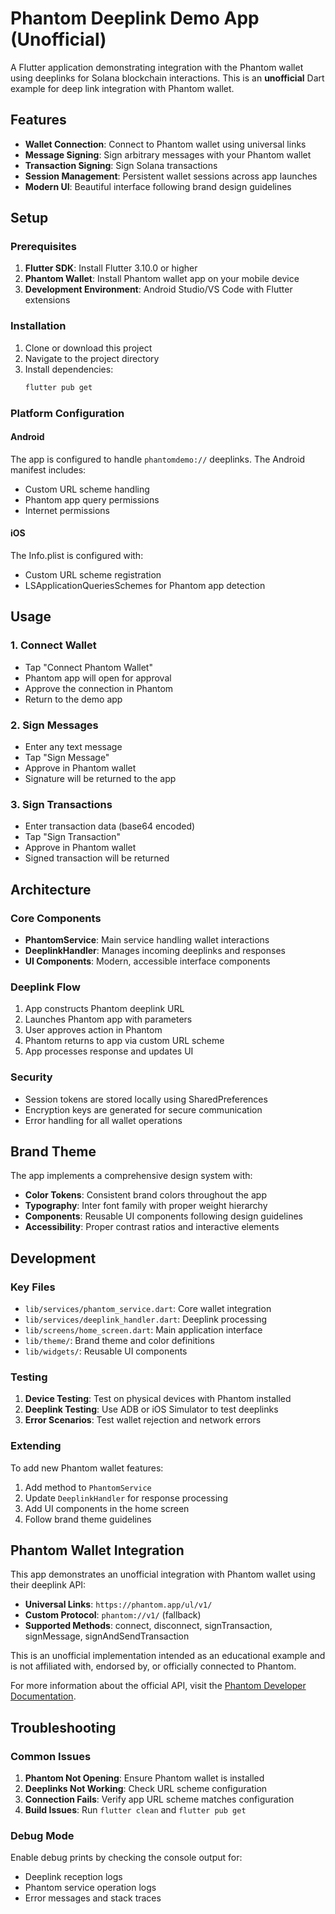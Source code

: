 # Phantom Deeplink Demo App (Unofficial)

A Flutter application demonstrating integration with the Phantom wallet using deeplinks for Solana blockchain interactions. This is an **unofficial** Dart example for deep link integration with Phantom wallet.

## Features

- **Wallet Connection**: Connect to Phantom wallet using universal links
- **Message Signing**: Sign arbitrary messages with your Phantom wallet
- **Transaction Signing**: Sign Solana transactions
- **Session Management**: Persistent wallet sessions across app launches
- **Modern UI**: Beautiful interface following brand design guidelines

## Setup

### Prerequisites

1. **Flutter SDK**: Install Flutter 3.10.0 or higher
2. **Phantom Wallet**: Install Phantom wallet app on your mobile device
3. **Development Environment**: Android Studio/VS Code with Flutter extensions

### Installation

1. Clone or download this project
2. Navigate to the project directory
3. Install dependencies:
   ```bash
   flutter pub get
   ```

### Platform Configuration

#### Android
The app is configured to handle `phantomdemo://` deeplinks. The Android manifest includes:
- Custom URL scheme handling
- Phantom app query permissions
- Internet permissions

#### iOS
The Info.plist is configured with:
- Custom URL scheme registration
- LSApplicationQueriesSchemes for Phantom app detection

## Usage

### 1. Connect Wallet
- Tap "Connect Phantom Wallet"
- Phantom app will open for approval
- Approve the connection in Phantom
- Return to the demo app

### 2. Sign Messages
- Enter any text message
- Tap "Sign Message"
- Approve in Phantom wallet
- Signature will be returned to the app

### 3. Sign Transactions
- Enter transaction data (base64 encoded)
- Tap "Sign Transaction"
- Approve in Phantom wallet
- Signed transaction will be returned

## Architecture

### Core Components

- **PhantomService**: Main service handling wallet interactions
- **DeeplinkHandler**: Manages incoming deeplinks and responses
- **UI Components**: Modern, accessible interface components

### Deeplink Flow

1. App constructs Phantom deeplink URL
2. Launches Phantom app with parameters
3. User approves action in Phantom
4. Phantom returns to app via custom URL scheme
5. App processes response and updates UI

### Security

- Session tokens are stored locally using SharedPreferences
- Encryption keys are generated for secure communication
- Error handling for all wallet operations

## Brand Theme

The app implements a comprehensive design system with:

- **Color Tokens**: Consistent brand colors throughout the app
- **Typography**: Inter font family with proper weight hierarchy
- **Components**: Reusable UI components following design guidelines
- **Accessibility**: Proper contrast ratios and interactive elements

## Development

### Key Files

- `lib/services/phantom_service.dart`: Core wallet integration
- `lib/services/deeplink_handler.dart`: Deeplink processing
- `lib/screens/home_screen.dart`: Main application interface
- `lib/theme/`: Brand theme and color definitions
- `lib/widgets/`: Reusable UI components

### Testing

1. **Device Testing**: Test on physical devices with Phantom installed
2. **Deeplink Testing**: Use ADB or iOS Simulator to test deeplinks
3. **Error Scenarios**: Test wallet rejection and network errors

### Extending

To add new Phantom wallet features:

1. Add method to `PhantomService`
2. Update `DeeplinkHandler` for response processing
3. Add UI components in the home screen
4. Follow brand theme guidelines

## Phantom Wallet Integration

This app demonstrates an unofficial integration with Phantom wallet using their deeplink API:

- **Universal Links**: `https://phantom.app/ul/v1/`
- **Custom Protocol**: `phantom://v1/` (fallback)
- **Supported Methods**: connect, disconnect, signTransaction, signMessage, signAndSendTransaction

This is an unofficial implementation intended as an educational example and is not affiliated with, endorsed by, or officially connected to Phantom.

For more information about the official API, visit the [Phantom Developer Documentation](https://docs.phantom.com/phantom-deeplinks/deeplinks-ios-and-android).

## Troubleshooting

### Common Issues

1. **Phantom Not Opening**: Ensure Phantom wallet is installed
2. **Deeplinks Not Working**: Check URL scheme configuration
3. **Connection Fails**: Verify app URL scheme matches configuration
4. **Build Issues**: Run `flutter clean` and `flutter pub get`

### Debug Mode

Enable debug prints by checking the console output for:
- Deeplink reception logs
- Phantom service operation logs
- Error messages and stack traces



